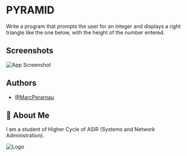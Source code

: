 
# PYRAMID
Write a program that prompts the user for an integer and displays a right triangle like the one below, with the height of the number entered.

## Screenshots

![App Screenshot](https://github.com/MarcPerarnau/PYTHON/assets/151735878/09049412-56a1-4119-8422-f65b1eac334b)



## Authors

- [@MarcPerarnau](https://github.com/MarcPerarnau)


## 🚀 About Me
I am a student of Higher Cycle of ASIR (Systems and Network Administration).


![Logo](https://github.com/MarcPerarnau/MV/assets/151735878/dbd36d50-971f-4147-8b66-0c489954895e)

